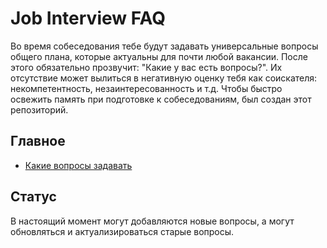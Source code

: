 # Job Interview FAQ
Во время собеседования тебе будут задавать универсальные вопросы общего плана, которые актуальны для почти любой вакансии. 
После этого обязательно прозвучит: "Какие у вас есть вопросы?". Их отсутствие может вылиться в негативную оценку тебя как соискателя: некомпетентность, незаинтересованность и т.д.
Чтобы быстро освежить память при подготовке к собеседованиям, был создан этот репозиторий.

## Главное

* [Какие вопросы задавать](./my_questions.md)

## Статус
В настоящий момент могут добавляются новые вопросы, а могут обновляться и актуализироваться старые вопросы.
